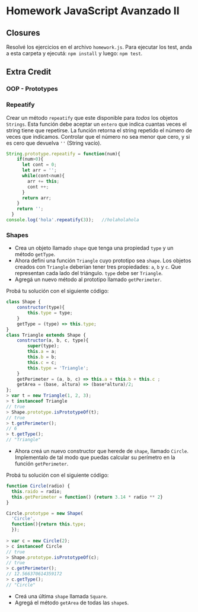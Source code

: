 # Homework JavaScript Avanzado II

## Closures

Resolvé los ejercicios en el archivo `homework.js`.
Para ejecutar los test, anda a esta carpeta y ejecutá:
`npm install` y luego:
`npm test`.

## Extra Credit

### OOP - Prototypes

### Repeatify

Crear un método `repeatify` que este disponible para _todos_ los objetos `Strings`. Esta función debe aceptar un `entero` que indica cuantas veces el string tiene que repetirse. La función retorna el string repetido el número de veces que indicamos. Controlar que el número no sea menor que cero, y si es cero que devuelva `''` (String vacío).

```javascript
String.prototype.repeatify = function(num){
    if(num>0){
      let cont = 0;
      let arr = '';
      while(cont<num){
        arr += this;
        cont ++;
      }
      return arr;
    }
    return '';
  }
console.log('hola'.repeatify(3));   //holaholahola
```

### Shapes

* Crea un objeto llamado `shape` que tenga una propiedad `type` y un método `getType`.
* Ahora defini una función `Triangle` cuyo prototipo sea `shape`. Los objetos creados con `Triangle` deberían tener tres propiedades: `a`, `b` y `c`. Que representan cada lado del triángulo. `type` debe ser `Triangle`.
* Agregá un nuevo método al prototipo llamado `getPerimeter`.

Probá tu solución con el siguiente código:

```javascript
class Shape {
    constructor(type){
        this.type = type;
    }
    getType = (type) => this.type;
}
class Triangle extends Shape {
    constructor(a, b, c, type){
        super(type);
        this.a = a;
        this.b = b;
        this.c = c;
        this.type = 'Triangle';
    }
    getPerimeter = (a, b, c) => this.a + this.b + this.c ;
    getArea = (base, altura) => (base*altura)/2;
};
> var t = new Triangle(1, 2, 3);
> t instanceof Triangle
// true
> Shape.prototype.isPrototypeOf(t);
// true
> t.getPerimeter();
// 6
> t.getType();
// "Triangle"
```

* Ahora creá un nuevo constructor que herede de `shape`, llamado `Circle`. Implementalo de tal modo que puedas calcular su perímetro en la función `getPerimeter`.

Probá tu solución con el siguiente código:

```javascript
function Circle(radio) {
  this.raido = radio;
  this.getPerimeter = function() {return 3.14 * radio ** 2}
}

Circle.prototype = new Shape(
  'Circle',
  function(){return this.type;
  });
  
> var c = new Circle(2);
> c instanceof Circle
// true
> Shape.prototype.isPrototypeOf(c);
// true
> c.getPerimeter();
// 12.566370614359172
> c.getType();
// "Circle"
```

* Creá una última `shape` llamada `Square`.
* Agregá el método `getArea` de todas las `shape`s.
